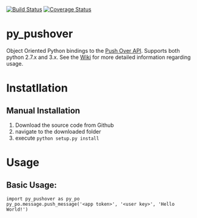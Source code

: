 [![Build Status](https://travis-ci.org/KronosKoderS/py_pushover.svg?branch=master)](https://travis-ci.org/KronosKoderS/py_pushover)
[![Coverage Status](https://coveralls.io/repos/KronosKoderS/py_pushover/badge.svg?branch=master&service=github)](https://coveralls.io/github/KronosKoderS/py_pushover?branch=master)

# py_pushover
Object Oriented Python bindings to the [Push Over API](https://pushover.net/api).  Supports both python 2.7.x and 3.x.  See the [Wiki](https://github.com/KronosKoderS/py_pushover/wiki) for more detailed information regarding usage.  

# Instatllation

## Manual Installation

1. Download the source code from Github
2. navigate to the downloaded folder
3. execute `python setup.py install`


# Usage
    
Basic Usage:
-----------
    import py_pushover as py_po
    py_po.message.push_message('<app token>', '<user key>', 'Hello World!')
